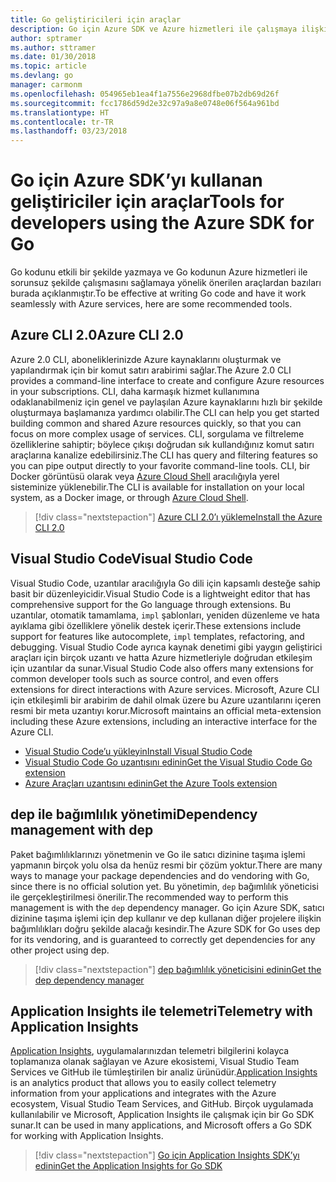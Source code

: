 ```yaml
---
title: Go geliştiricileri için araçlar
description: Go için Azure SDK ve Azure hizmetleri ile çalışmaya ilişkin araçlar
author: sptramer
ms.author: sttramer
ms.date: 01/30/2018
ms.topic: article
ms.devlang: go
manager: carmonm
ms.openlocfilehash: 054965eb1ea4f1a7556e2968dfbe07b2db69d26f
ms.sourcegitcommit: fcc1786d59d2e32c97a9a8e0748e06f564a961bd
ms.translationtype: HT
ms.contentlocale: tr-TR
ms.lasthandoff: 03/23/2018
---
```

# <a name="tools-for-developers-using-the-azure-sdk-for-go"></a><span data-ttu-id="d8ffd-103">Go için Azure SDK’yı kullanan geliştiriciler için araçlar</span><span class="sxs-lookup"><span data-stu-id="d8ffd-103">Tools for developers using the Azure SDK for Go</span></span>

<span data-ttu-id="d8ffd-104">Go kodunu etkili bir şekilde yazmaya ve Go kodunun Azure hizmetleri ile sorunsuz şekilde çalışmasını sağlamaya yönelik önerilen araçlardan bazıları burada açıklanmıştır.</span><span class="sxs-lookup"><span data-stu-id="d8ffd-104">To be effective at writing Go code and have it work seamlessly with Azure services, here are some recommended tools.</span></span>

## <a name="azure-cli-20"></a><span data-ttu-id="d8ffd-105">Azure CLI 2.0</span><span class="sxs-lookup"><span data-stu-id="d8ffd-105">Azure CLI 2.0</span></span>

<span data-ttu-id="d8ffd-106">Azure 2.0 CLI, aboneliklerinizde Azure kaynaklarını oluşturmak ve yapılandırmak için bir komut satırı arabirimi sağlar.</span><span class="sxs-lookup"><span data-stu-id="d8ffd-106">The Azure 2.0 CLI provides a command-line interface to create and configure Azure resources in your subscriptions.</span></span> <span data-ttu-id="d8ffd-107">CLI, daha karmaşık hizmet kullanımına odaklanabilmeniz için genel ve paylaşılan Azure kaynaklarını hızlı bir şekilde oluşturmaya başlamanıza yardımcı olabilir.</span><span class="sxs-lookup"><span data-stu-id="d8ffd-107">The CLI can help you get started building common and shared Azure resources quickly, so that you can focus on more complex usage of services.</span></span> <span data-ttu-id="d8ffd-108">CLI, sorgulama ve filtreleme özelliklerine sahiptir; böylece çıkışı doğrudan sık kullandığınız komut satırı araçlarına kanalize edebilirsiniz.</span><span class="sxs-lookup"><span data-stu-id="d8ffd-108">The CLI has query and filtering features so you can pipe output directly to your favorite command-line tools.</span></span> <span data-ttu-id="d8ffd-109">CLI, bir Docker görüntüsü olarak veya [Azure Cloud Shell](https://docs.microsoft.com/en-us/azure/cloud-shell/overview) aracılığıyla yerel sisteminize yüklenebilir.</span><span class="sxs-lookup"><span data-stu-id="d8ffd-109">The CLI is available for installation on your local system, as a Docker image, or through [Azure Cloud Shell](https://docs.microsoft.com/en-us/azure/cloud-shell/overview).</span></span>

> [!div class="nextstepaction"]
> [<span data-ttu-id="d8ffd-110">Azure CLI 2.0’ı yükleme</span><span class="sxs-lookup"><span data-stu-id="d8ffd-110">Install the Azure CLI 2.0</span></span>](/cli/azure/install-azure-cli)

## <a name="visual-studio-code"></a><span data-ttu-id="d8ffd-111">Visual Studio Code</span><span class="sxs-lookup"><span data-stu-id="d8ffd-111">Visual Studio Code</span></span>

<span data-ttu-id="d8ffd-112">Visual Studio Code, uzantılar aracılığıyla Go dili için kapsamlı desteğe sahip basit bir düzenleyicidir.</span><span class="sxs-lookup"><span data-stu-id="d8ffd-112">Visual Studio Code is a lightweight editor that has comprehensive support for the Go language through extensions.</span></span> <span data-ttu-id="d8ffd-113">Bu uzantılar, otomatik tamamlama, `impl` şablonları, yeniden düzenleme ve hata ayıklama gibi özelliklere yönelik destek içerir.</span><span class="sxs-lookup"><span data-stu-id="d8ffd-113">These extensions include support for features like autocomplete, `impl` templates, refactoring, and debugging.</span></span> <span data-ttu-id="d8ffd-114">Visual Studio Code ayrıca kaynak denetimi gibi yaygın geliştirici araçları için birçok uzantı ve hatta Azure hizmetleriyle doğrudan etkileşim için uzantılar da sunar.</span><span class="sxs-lookup"><span data-stu-id="d8ffd-114">Visual Studio Code also offers many extensions for common developer tools such as source control, and even offers extensions for direct interactions with Azure services.</span></span> <span data-ttu-id="d8ffd-115">Microsoft, Azure CLI için etkileşimli bir arabirim de dahil olmak üzere bu Azure uzantılarını içeren resmi bir meta uzantıyı korur.</span><span class="sxs-lookup"><span data-stu-id="d8ffd-115">Microsoft maintains an official meta-extension including these Azure extensions, including an interactive interface for the Azure CLI.</span></span>

* [<span data-ttu-id="d8ffd-116">Visual Studio Code’u yükleyin</span><span class="sxs-lookup"><span data-stu-id="d8ffd-116">Install Visual Studio Code</span></span>](https://code.visualstudio.com/Download)
* [<span data-ttu-id="d8ffd-117">Visual Studio Code Go uzantısını edinin</span><span class="sxs-lookup"><span data-stu-id="d8ffd-117">Get the Visual Studio Code Go extension</span></span>](https://code.visualstudio.com/docs/languages/go)
* [<span data-ttu-id="d8ffd-118">Azure Araçları uzantısını edinin</span><span class="sxs-lookup"><span data-stu-id="d8ffd-118">Get the Azure Tools extension</span></span>](https://marketplace.visualstudio.com/items?itemName=ms-vscode.vscode-azureextensionpack)

## <a name="dependency-management-with-dep"></a><span data-ttu-id="d8ffd-119">dep ile bağımlılık yönetimi</span><span class="sxs-lookup"><span data-stu-id="d8ffd-119">Dependency management with dep</span></span>

<span data-ttu-id="d8ffd-120">Paket bağımlılıklarınızı yönetmenin ve Go ile satıcı dizinine taşıma işlemi yapmanın birçok yolu olsa da henüz resmi bir çözüm yoktur.</span><span class="sxs-lookup"><span data-stu-id="d8ffd-120">There are many ways to manage your package dependencies and do vendoring with Go, since there is no official solution yet.</span></span> <span data-ttu-id="d8ffd-121">Bu yönetimin, `dep` bağımlılık yöneticisi ile gerçekleştirilmesi önerilir.</span><span class="sxs-lookup"><span data-stu-id="d8ffd-121">The recommended way to perform this management is with the `dep` dependency manager.</span></span> <span data-ttu-id="d8ffd-122">Go için Azure SDK, satıcı dizinine taşıma işlemi için dep kullanır ve dep kullanan diğer projelere ilişkin bağımlılıkları doğru şekilde alacağı kesindir.</span><span class="sxs-lookup"><span data-stu-id="d8ffd-122">The Azure SDK for Go uses dep for its vendoring, and is guaranteed to correctly get dependencies for any other project using dep.</span></span>

> [!div class="nextstepaction"]
> [<span data-ttu-id="d8ffd-123">dep bağımlılık yöneticisini edinin</span><span class="sxs-lookup"><span data-stu-id="d8ffd-123">Get the dep dependency manager</span></span>](https://github.com/tools/godep)

## <a name="telemetry-with-application-insights"></a><span data-ttu-id="d8ffd-124">Application Insights ile telemetri</span><span class="sxs-lookup"><span data-stu-id="d8ffd-124">Telemetry with Application Insights</span></span>

<span data-ttu-id="d8ffd-125">[Application Insights](https://azure.microsoft.com/en-us/services/application-insights/), uygulamalarınızdan telemetri bilgilerini kolayca toplamanıza olanak sağlayan ve Azure ekosistemi, Visual Studio Team Services ve GitHub ile tümleştirilen bir analiz ürünüdür.</span><span class="sxs-lookup"><span data-stu-id="d8ffd-125">[Application Insights](https://azure.microsoft.com/en-us/services/application-insights/) is an analytics product that allows you to easily collect telemetry information from your applications and integrates with the Azure ecosystem, Visual Studio Team Services, and GitHub.</span></span> <span data-ttu-id="d8ffd-126">Birçok uygulamada kullanılabilir ve Microsoft, Application Insights ile çalışmak için bir Go SDK sunar.</span><span class="sxs-lookup"><span data-stu-id="d8ffd-126">It can be used in many applications, and Microsoft offers a Go SDK for working with Application Insights.</span></span>

> [!div class="nextstepaction"]
> [<span data-ttu-id="d8ffd-127">Go için Application Insights SDK’yı edinin</span><span class="sxs-lookup"><span data-stu-id="d8ffd-127">Get the Application Insights for Go SDK</span></span>](https://github.com/Microsoft/ApplicationInsights-Go) 
